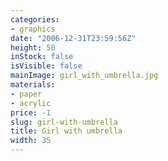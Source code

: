 ```yaml
---
categories:
- graphics
date: "2006-12-31T23:59:56Z"
height: 50
inStock: false
isVisible: false
mainImage: girl_with_umbrella.jpg
materials:
- paper
- acrylic
price: -1
slug: girl-with-umbrella
title: Girl with umbrella
width: 35
---
```


